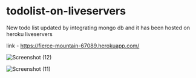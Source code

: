 # todolist-on-liveservers
New todo list updated by integrating mongo db and it has been hosted on heroku liveservers


link - https://fierce-mountain-67089.herokuapp.com/



![Screenshot (12)](https://user-images.githubusercontent.com/55653329/83488966-559eac80-a4cb-11ea-8711-08938b640026.png)

![Screenshot (11)](https://user-images.githubusercontent.com/55653329/83489047-736c1180-a4cb-11ea-9207-0e18e694411a.png)
